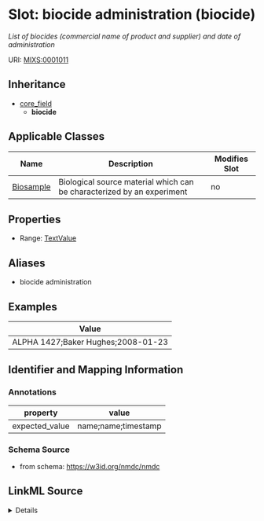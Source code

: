 # Slot: biocide administration (biocide)


_List of biocides (commercial name of product and supplier) and date of administration_



URI: [MIXS:0001011](https://w3id.org/mixs/0001011)




## Inheritance

* [core_field](core_field.md)
    * **biocide**





## Applicable Classes

| Name | Description | Modifies Slot |
| --- | --- | --- |
[Biosample](Biosample.md) | Biological source material which can be characterized by an experiment |  no  |







## Properties

* Range: [TextValue](TextValue.md)



## Aliases


* biocide administration




## Examples

| Value |
| --- |
| ALPHA 1427;Baker Hughes;2008-01-23 |

## Identifier and Mapping Information





### Annotations

| property | value |
| --- | --- |
| expected_value | name;name;timestamp || occurrence | 1 |



### Schema Source


* from schema: https://w3id.org/nmdc/nmdc




## LinkML Source

<details>
```yaml
name: biocide
annotations:
  expected_value:
    tag: expected_value
    value: name;name;timestamp
  occurrence:
    tag: occurrence
    value: '1'
description: List of biocides (commercial name of product and supplier) and date of
  administration
title: biocide administration
examples:
- value: ALPHA 1427;Baker Hughes;2008-01-23
from_schema: https://w3id.org/nmdc/nmdc
aliases:
- biocide administration
rank: 1000
is_a: core field
string_serialization: '{text};{text};{timestamp}'
slot_uri: MIXS:0001011
multivalued: false
alias: biocide
domain_of:
- Biosample
range: TextValue

```
</details>